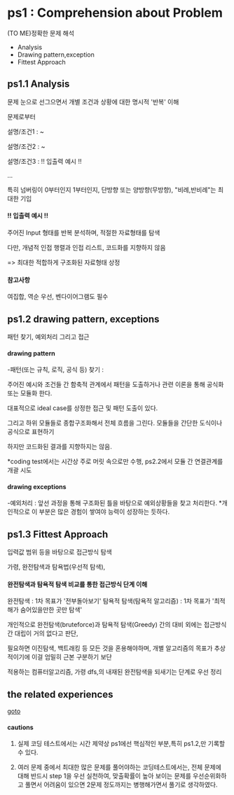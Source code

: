 # ps1 : Comprehension about Problem
(TO ME)정확한 문제 해석

* Analysis
* Drawing pattern,exception
* Fittest Approach

## ps1.1 Analysis
문제 눈으로 선그으면서 개별 조건과 상황에 대한 명시적 '반복' 이해

문제로부터 

설명/조건1 : ~

설명/조건2 : ~

설명/조건3 : !! 입출력 예시 !!

...

특히 넘버링이 0부터인지 1부터인지, 단방향 또는 양방향(무방향), "비례,반비례"는 최대한 기입

#### !! 입출력 예시 !!
주어진 Input 형태를 반복 분석하며, 적절한 자료형태를 탐색

다만, 개념적 인접 행렬과 인접 리스트, 코드화를 지향하지 않음

=> 최대한 적합하게 구조화된 자료형태 상정

#### 참고사항
여집합, 역순 우선, 벤다이어그램도 필수

## ps1.2 drawing pattern, exceptions
패턴 찾기, 예외처리 그리고 접근

#### drawing pattern
-패턴(또는 규칙, 로직, 공식 등) 찾기 :

주어진 예시와 조건들 간 함축적 관계에서 패턴을 도출하거나 관련 이론을 통해 공식화 또는 모듈화 한다.

대표적으로 ideal case를 상정한 접근 및 패턴 도출이 있다.

그리고 하위 모듈들로 종합구조화해서 전체 흐름을 그린다. 모듈들을 간단한 도식이나 공식으로 표현하기

하지만 코드화된 결과를 지향하지는 않음.

*coding test에서는 시간상 주로 머릿 속으로만 수행, ps2.2에서 모듈 간 연결관계를 개괄 시도

#### drawing exceptions
-예외처리 : 앞선 과정을 통해 구조화된 틀을 바탕으로 예외상황들을 찾고 처리한다.
*개인적으로 이 부분은 많은 경험이 쌓여야 능력이 성장하는 듯하다.


## ps1.3 Fittest Approach

입력값 범위 등을 바탕으로 접근방식 탐색

가령, 완전탐색과 탐욕법(우선적 탐색),

#### 완전탐색과 탐욕적 탐색 비교를 통한 접근방식 단계 이해
완전탐색 : 1차 목표가 '전부돌아보기'
탐욕적 탐색(탐욕적 알고리즘) : 1차 목표가 '최적해가 숨어있을만한 곳만 탐색'

개인적으로 완전탐색(bruteforce)과 탐욕적 탐색(Greedy) 간의 대비 외에는 접근방식 간 대립이 거의 없다고 판단,

필요하면 이진탐색, 백트래킹 등 모든 것을 혼용해야하며, 개별 알고리즘의 목표가 추상적이기에 이걸 엄밀히 근본 구분하기 보단

적용하는 컴퓨터알고리즘, 가령 dfs,의 내재된 완전탐색을 되새기는 단계로 우선 정리

## the related experiences
[goto](ps1_major_experience.md)

#### cautions
1. 실제 코딩 테스트에서는 시간 제약상 ps1에선 핵심적인 부분,특히 ps1.2,만 기록할 수 있다.

2. 여러 문제 중에서 최대한 많은 문제를 풀어야하는 코딩테스트에서는, 전체 문제에 대해 반드시 step 1을 우선 실천하여, 맞출확률이 높아 보이는 문제를 우선순위화하고 풀면서 어려움이 있으면 2문제 정도까지는 병행해가면서 풀기로 생각하였다.